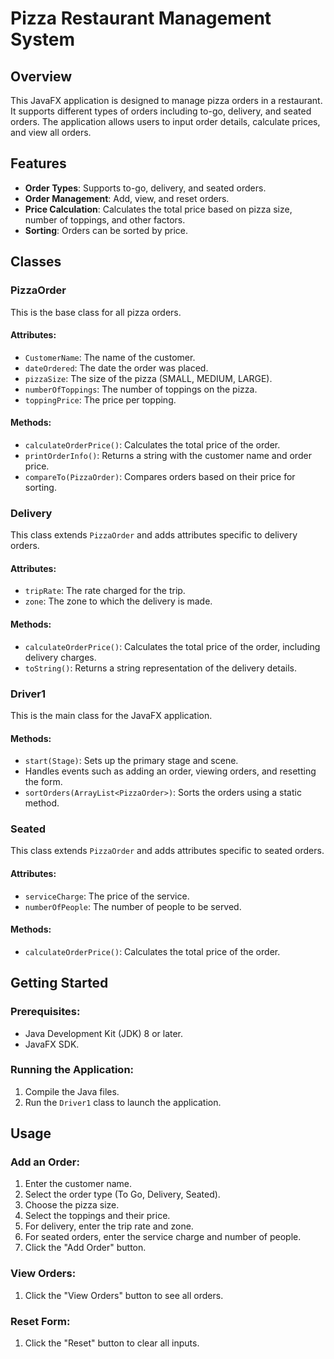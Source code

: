 # Pizza Restaurant Management System

## Overview
This JavaFX application is designed to manage pizza orders in a restaurant. It supports different types of orders including to-go, delivery, and seated orders. The application allows users to input order details, calculate prices, and view all orders.

## Features
- **Order Types**: Supports to-go, delivery, and seated orders.
- **Order Management**: Add, view, and reset orders.
- **Price Calculation**: Calculates the total price based on pizza size, number of toppings, and other factors.
- **Sorting**: Orders can be sorted by price.

## Classes

### PizzaOrder
This is the base class for all pizza orders.

#### Attributes:
- `CustomerName`: The name of the customer.
- `dateOrdered`: The date the order was placed.
- `pizzaSize`: The size of the pizza (SMALL, MEDIUM, LARGE).
- `numberOfToppings`: The number of toppings on the pizza.
- `toppingPrice`: The price per topping.

#### Methods:
- `calculateOrderPrice()`: Calculates the total price of the order.
- `printOrderInfo()`: Returns a string with the customer name and order price.
- `compareTo(PizzaOrder)`: Compares orders based on their price for sorting.

### Delivery
This class extends `PizzaOrder` and adds attributes specific to delivery orders.

#### Attributes:
- `tripRate`: The rate charged for the trip.
- `zone`: The zone to which the delivery is made.

#### Methods:
- `calculateOrderPrice()`: Calculates the total price of the order, including delivery charges.
- `toString()`: Returns a string representation of the delivery details.

### Driver1
This is the main class for the JavaFX application.

#### Methods:
- `start(Stage)`: Sets up the primary stage and scene.
- Handles events such as adding an order, viewing orders, and resetting the form.
- `sortOrders(ArrayList<PizzaOrder>)`: Sorts the orders using a static method.

### Seated
This class extends `PizzaOrder` and adds attributes specific to seated orders.

#### Attributes:
- `serviceCharge`: The price of the service.
- `numberOfPeople`: The number of people to be served.

#### Methods:
- `calculateOrderPrice()`: Calculates the total price of the order.

## Getting Started

### Prerequisites:
- Java Development Kit (JDK) 8 or later.
- JavaFX SDK.

### Running the Application:
1. Compile the Java files.
2. Run the `Driver1` class to launch the application.

## Usage

### Add an Order:
1. Enter the customer name.
2. Select the order type (To Go, Delivery, Seated).
3. Choose the pizza size.
4. Select the toppings and their price.
5. For delivery, enter the trip rate and zone.
6. For seated orders, enter the service charge and number of people.
7. Click the "Add Order" button.

### View Orders:
1. Click the "View Orders" button to see all orders.

### Reset Form:
1. Click the "Reset" button to clear all inputs.
